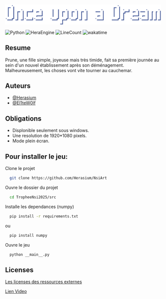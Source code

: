 
![Once Upon a Dream](https://raw.githubusercontent.com/Herasium/NsiArt/149692cafa4182eb91b71d4142ea8e25d0effae4/Assets/Textures/ReadMe/title.png)

![Python](https://img.shields.io/badge/python-3670A0?style=for-the-badge&logo=python&logoColor=ffdd54) ![HeraEngine](https://img.shields.io/badge/powered%20by%20HeraEngine-9bf6ff?style=for-the-badge)
![LineCount](https://img.shields.io/endpoint?style=for-the-badge&labelColor=f15bb5&color=00f5d4&url=https://ghloc.vercel.app/api/herasium/nsiart/badge?filter=.py$)
![wakatime](https://wakatime.com/badge/user/e0c80e41-e8e7-4fb2-a17d-661d8a93f578/project/8cd15592-4267-4111-aa07-cdb3c5b7e24e.svg?style=for-the-badge)

## Resume

Prune, une fille simple, joyeuse mais très timide, fait sa première journée au sein d'un nouvel établissement après son déménagement. Malheureusement, les choses vont vite tourner au cauchemar.

## Auteurs

- [@Herasium](https://www.github.com/Herasium)
- [@El1teW0lf](https://github.com/El1teW0lf)


## Obligations

- Displonible seulement sous windows.
- Une resolution de 1920*1080 pixels.
- Mode plein écran.



## Pour installer le jeu:

Clone le projet

```bash
  git clone https://github.com/Herasium/NsiArt
```

Ouvre le dossier du projet

```bash
  cd TropheeNsi2025/src
```

Installe les dependances (numpy)

```bash
  pip install -r requirements.txt
```
ou 
```bash
  pip install numpy
```

Ouvre le jeu

```bash
  python __main__.py
```


## Licenses

[Les licenses des ressources externes](https://github.com/Herasium/NsiArt/blob/main/ExternalLicenses.md)


[Lien Video](https://we.tl/t-veW3GLF7z9)
